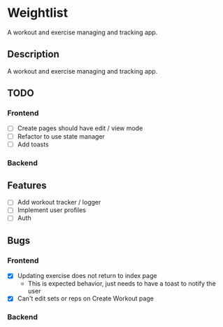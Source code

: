 # Weightlist

A workout and exercise managing and tracking app.

## Description

A workout and exercise managing and tracking app.

## TODO
### Frontend
- [ ] Create pages should have edit / view mode
- [ ] Refactor to use state manager
- [ ] Add toasts

### Backend


## Features
- [ ] Add workout tracker / logger
- [ ] Implement user profiles
- [ ] Auth

## Bugs
### Frontend
- [x] Updating exercise does not return to index page
  - This is expected behavior, just needs to have a toast to notify the user
- [x] Can't edit sets or reps on Create Workout page

### Backend